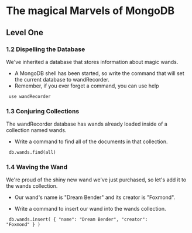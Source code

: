 # The magical Marvels of MongoDB

## Level One

### 1.2 Dispelling the Database

We've inherited a database that stores information about magic wands.

* A MongoDB shell has been started, so write the command that will set the current database to wandRecorder.
* Remember, if you ever forget a command, you can use help

<code>  use wandRecorder </code>

### 1.3 Conjuring Collections 
The wandRecorder database has wands already loaded inside of a collection named wands. 

* Write a command to find all of the documents in that collection.

<code> db.wands.find(all) </code>

### 1.4 Waving the Wand 

We're proud of the shiny new wand we've just purchased, so let's add it to the wands collection. 

* Our wand's name is "Dream Bender" and its creator is "Foxmond".

* Write a command to insert our wand into the wands collection.

<code> db.wands.insert(
 {
    "name": "Dream Bender",
    "creator": "Foxmond"
 }
)
</code>


